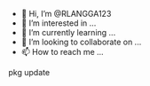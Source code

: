 - 👋 Hi, I’m @RLANGGA123
- 👀 I’m interested in ...
- 🌱 I’m currently learning ...
- 💞️ I’m looking to collaborate on ...
- 📫 How to reach me ...

<!---
RLANGGA123/RLANGGA123 is a ✨ special ✨ repository because its `README.md` (this file) appears on your GitHub profile.
You can click the Preview link to take a look at your changes.
--->pkg update

